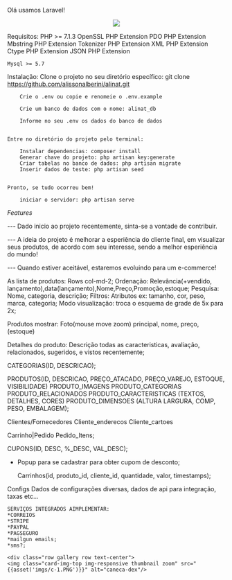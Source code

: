 Olá usamos Laravel!
<p align="center"><img src="https://laravel.com/assets/img/components/logo-laravel.svg"></p>


Requisitos:
	PHP >= 7.1.3
	OpenSSL PHP Extension
	PDO PHP Extension
	Mbstring PHP Extension
	Tokenizer PHP Extension
	XML PHP Extension
	Ctype PHP Extension
	JSON PHP Extension

	Mysql >= 5.7


Instalação:
	Clone o projeto no seu diretório específico:
		git clone https://github.com/alissonalberini/alinat.git

		Crie o .env ou copie e renomeie o .env.example

		Crie um banco de dados com o nome: alinat_db

		Informe no seu .env os dados do banco de dados


	Entre no diretório do projeto pelo terminal:

		Instalar dependencias: composer install
		Generar chave do projeto: php artisan key:generate
		Criar tabelas no banco de dados: php artisan migrate
		Inserir dados de teste: php artisan seed


	Pronto, se tudo ocorreu bem!

		iniciar o servidor: php artisan serve


*Features*

--- Dado inicio ao projeto recentemente, sinta-se a vontade de contribuir.

--- A ideia do projeto é melhorar a esperiência do cliente final, em visualizar seus 	produtos, de acordo com seu interesse, sendo a melhor esperiência do mundo!

--- Quando estiver aceitável, estaremos evoluindo para um e-commerce!


As lista de produtos:
	Rows col-md-2;
	Ordenação: Relevância(+vendido, lançamento),data(lançamento),Nome,Preço,Promoção,estoque;
	Pesquisa: Nome, categoria, descrição;
	Filtros: Atributos ex: tamanho, cor, peso, marca, categoria;
	Modo visualização: troca o esquema de grade de 5x para 2x;

Produtos mostrar:
	Foto(mouse move zoom) principal, nome, preço, (estoque)

Detalhes do produto:
	Descrição todas as caracteristicas, avaliação, relacionados, sugeridos, e vistos recentemente;
	
CATEGORIAS(ID, DESCRICAO);

PRODUTOS(ID, DESCRICAO, PREÇO_ATACADO, PREÇO_VAREJO, ESTOQUE, VISIBILIDADE)
	PRODUTO_IMAGENS
	PRODUTO_CATEGORIAS
	PRODUTO_RELACIONADOS
	PRODUTO_CARACTERISTICAS (TEXTOS, DETALHES, CORES)
	PRODUTO_DIMENSOES	(ALTURA LARGURA, COMP, PESO, EMBALAGEM);

Clientes/Fornecedores
	Cliente_enderecos
	Cliente_cartoes
	
Carrinho|Pedido
	Pedido_Itens;
	
CUPONS(ID, DESC, %_DESC, VAL_DESC);

* Popup para se cadastrar para obter cupom de desconto;

    Carrinhos(id, produto_id, cliente_id, quantidade, valor, timestamps);

Configs
	Dados de configurações diversas, dados de api para integração, taxas etc...

	SERVIÇOS INTEGRADOS AIMPLEMENTAR:
	*CORREIOS
	*STRIPE
	*PAYPAL
	*PAGSEGURO
	*mailgun emails;
	*sms?;
	
	<div class="row gallery row text-center">
	<img class="card-img-top img-responsive thumbnail zoom" src="{{asset('imgs/c-1.PNG')}}" alt="caneca-dex"/>
